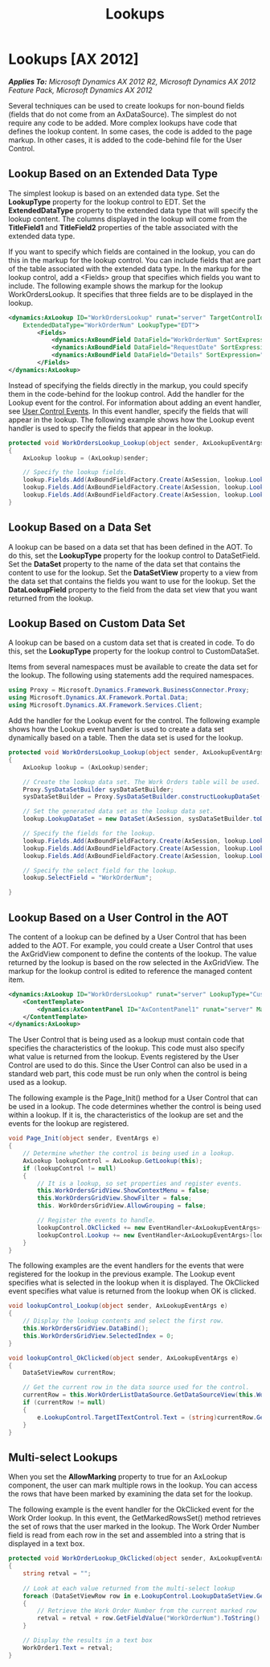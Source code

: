 ﻿---
title: Lookups
TOCTitle: Lookups
ms:assetid: f34776ba-3ac4-4b85-84f3-03b5c215dfd9
ms:mtpsurl: https://msdn.microsoft.com/en-us/library/Cc623636(v=AX.60)
ms:contentKeyID: 28119514
ms.date: 11/07/2012
mtps_version: v=AX.60
dev_langs:
- xml
- csharp
---

# Lookups [AX 2012]


_**Applies To:** Microsoft Dynamics AX 2012 R2, Microsoft Dynamics AX 2012 Feature Pack, Microsoft Dynamics AX 2012_

Several techniques can be used to create lookups for non-bound fields (fields that do not come from an AxDataSource). The simplest do not require any code to be added. More complex lookups have code that defines the lookup content. In some cases, the code is added to the page markup. In other cases, it is added to the code-behind file for the User Control.

## Lookup Based on an Extended Data Type

The simplest lookup is based on an extended data type. Set the **LookupType** property for the lookup control to EDT. Set the **ExtendedDataType** property to the extended data type that will specify the lookup content. The columns displayed in the lookup will come from the **TitleField1** and **TitleField2** properties of the table associated with the extended data type.

If you want to specify which fields are contained in the lookup, you can do this in the markup for the lookup control. You can include fields that are part of the table associated with the extended data type. In the markup for the lookup control, add a \<Fields\> group that specifies which fields you want to include. The following example shows the markup for the lookup WorkOrdersLookup. It specifies that three fields are to be displayed in the lookup.

``` xml
<dynamics:AxLookup ID="WorkOrdersLookup" runat="server" TargetControlId="WorkOrder1" 
    ExtendedDataType="WorkOrderNum" LookupType="EDT">
        <Fields>
            <dynamics:AxBoundField DataField="WorkOrderNum" SortExpression="WorkOrderNum" />
            <dynamics:AxBoundField DataField="RequestDate" SortExpression="RequestDate" />
            <dynamics:AxBoundField DataField="Details" SortExpression="Details" />
        </Fields>
</dynamics:AxLookup>
```

Instead of specifying the fields directly in the markup, you could specify them in the code-behind for the lookup control. Add the handler for the Lookup event for the control. For information about adding an event handler, see [User Control Events](user-control-events.md). In this event handler, specify the fields that will appear in the lookup. The following example shows how the Lookup event handler is used to specify the fields that appear in the lookup.

``` csharp
protected void WorkOrdersLookup_Lookup(object sender, AxLookupEventArgs e)
{
    AxLookup lookup = (AxLookup)sender;

    // Specify the lookup fields.
    lookup.Fields.Add(AxBoundFieldFactory.Create(AxSession, lookup.LookupDataSetViewMetadata.ViewFields["WorkOrderNum"]));
    lookup.Fields.Add(AxBoundFieldFactory.Create(AxSession, lookup.LookupDataSetViewMetadata.ViewFields["RequestDate"]));
    lookup.Fields.Add(AxBoundFieldFactory.Create(AxSession, lookup.LookupDataSetViewMetadata.ViewFields["Details"]));
}
```

## Lookup Based on a Data Set

A lookup can be based on a data set that has been defined in the AOT. To do this, set the **LookupType** property for the lookup control to DataSetField. Set the **DataSet** property to the name of the data set that contains the content to use for the lookup. Set the **DataSetView** property to a view from the data set that contains the fields you want to use for the lookup. Set the **DataLookupField** property to the field from the data set view that you want returned from the lookup.

## Lookup Based on Custom Data Set

A lookup can be based on a custom data set that is created in code. To do this, set the **LookupType** property for the lookup control to CustomDataSet.

Items from several namespaces must be available to create the data set for the lookup. The following using statements add the required namespaces.

``` csharp
using Proxy = Microsoft.Dynamics.Framework.BusinessConnector.Proxy;
using Microsoft.Dynamics.AX.Framework.Portal.Data;
using Microsoft.Dynamics.AX.Framework.Services.Client;
```

Add the handler for the Lookup event for the control. The following example shows how the Lookup event handler is used to create a data set dynamically based on a table. Then the data set is used for the lookup.

``` csharp
protected void WorkOrdersLookup_Lookup(object sender, AxLookupEventArgs e)
{
    AxLookup lookup = (AxLookup)sender;

    // Create the lookup data set. The Work Orders table will be used.
    Proxy.SysDataSetBuilder sysDataSetBuilder;
    sysDataSetBuilder = Proxy.SysDataSetBuilder.constructLookupDataSet(AxSession.AxaptaAdapter, TableMetadata.TableNum(AxSession, "FCMWorkOrders"));

    // Set the generated data set as the lookup data set.
    lookup.LookupDataSet = new DataSet(AxSession, sysDataSetBuilder.toDataSet());

    // Specify the fields for the lookup.
    lookup.Fields.Add(AxBoundFieldFactory.Create(AxSession, lookup.LookupDataSetViewMetadata.ViewFields["WorkOrderNum"]));
    lookup.Fields.Add(AxBoundFieldFactory.Create(AxSession, lookup.LookupDataSetViewMetadata.ViewFields["Details"]));
    lookup.Fields.Add(AxBoundFieldFactory.Create(AxSession, lookup.LookupDataSetViewMetadata.ViewFields["RequestDate"]));

    // Specify the select field for the lookup.
    lookup.SelectField = "WorkOrderNum";

}
```

## Lookup Based on a User Control in the AOT

The content of a lookup can be defined by a User Control that has been added to the AOT. For example, you could create a User Control that uses the AxGridView component to define the contents of the lookup. The value returned by the lookup is based on the row selected in the AxGridView. The markup for the lookup control is edited to reference the managed content item.

``` xml
<dynamics:AxLookup ID="WorkOrdersLookup" runat="server" LookupType="Custom" TargetControlId="WorkOrder1" PredefinedButtons="Ok">
    <ContentTemplate>
        <dynamics:AxContentPanel ID="AxContentPanel1" runat="server" ManagedContentItem="WorkOrderList" />
    </ContentTemplate>
</dynamics:AxLookup>
```

The User Control that is being used as a lookup must contain code that specifies the characteristics of the lookup. This code must also specify what value is returned from the lookup. Events registered by the User Control are used to do this. Since the User Control can also be used in a standard web part, this code must be run only when the control is being used as a lookup.

The following example is the Page\_Init() method for a User Control that can be used in a lookup. The code determines whether the control is being used within a lookup. If it is, the characteristics of the lookup are set and the events for the lookup are registered.

``` csharp
void Page_Init(object sender, EventArgs e)
{
    // Determine whether the control is being used in a lookup.
    AxLookup lookupControl = AxLookup.GetLookup(this);
    if (lookupControl != null)
    {
        // It is a lookup, so set properties and register events.
        this.WorkOrdersGridView.ShowContextMenu = false;
        this.WorkOrdersGridView.ShowFilter = false;
        this. WorkOrdersGridView.AllowGrouping = false;

        // Register the events to handle.
        lookupControl.OkClicked += new EventHandler<AxLookupEventArgs>(lookupControl_OkClicked);
        lookupControl.Lookup += new EventHandler<AxLookupEventArgs>(lookupControl_Lookup);
    }
}
```

The following examples are the event handlers for the events that were registered for the lookup in the previous example. The Lookup event specifies what is selected in the lookup when it is displayed. The OkClicked event specifies what value is returned from the lookup when OK is clicked.

``` csharp
void lookupControl_Lookup(object sender, AxLookupEventArgs e)
{
    // Display the lookup contents and select the first row.
    this.WorkOrdersGridView.DataBind();
    this.WorkOrdersGridView.SelectedIndex = 0;
}

void lookupControl_OkClicked(object sender, AxLookupEventArgs e)
{
    DataSetViewRow currentRow;

    // Get the current row in the data source used for the control.
    currentRow = this.WorkOrderListDataSource.GetDataSourceView(this.WorkOrdersGridView.DataMember).DataSetView.GetCurrent();
    if (currentRow != null)
    {
        e.LookupControl.TargetITextControl.Text = (string)currentRow.GetFieldValue("WorkOrderNum");
    }
}
```

## Multi-select Lookups

When you set the **AllowMarking** property to true for an AxLookup component, the user can mark multiple rows in the lookup. You can access the rows that have been marked by examining the data set for the lookup.

The following example is the event handler for the OkClicked event for the Work Order lookup. In this event, the GetMarkedRowsSet() method retrieves the set of rows that the user marked in the lookup. The Work Order Number field is read from each row in the set and assembled into a string that is displayed in a text box.

``` csharp
protected void WorkOrderLookup_OkClicked(object sender, AxLookupEventArgs e)
{
    string retval = "";
        
    // Look at each value returned from the multi-select lookup
    foreach (DataSetViewRow row in e.LookupControl.LookupDataSetView.GetMarkedRowsSet())
    {
        // Retrieve the Work Order Number from the current marked row
        retval = retval + row.GetFieldValue("WorkOrderNum").ToString() + " - ";
    }

    // Display the results in a text box
    WorkOrder1.Text = retval;
}
```


